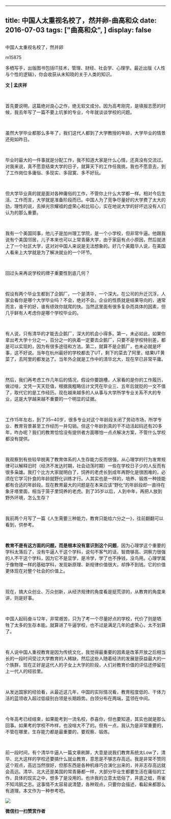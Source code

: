 
---
title:   中国人太重视名校了，然并卵-曲高和众
date: 2016-07-03
tags: ["曲高和众", ]
display: false
---


## 



中国人太重视名校了，然并卵




m15875




多栖写手，出版图书包括IT技术，管理、财经、社会学、心理学。最近出版《人性与个性的逻辑》，你会收获从未知晓的关于人类的知识。


**文 | 孟庆祥**

&nbsp;

首先要说明，这篇绝对良心之作，绝无软文成分。因为高考刚完，是填报志愿的时候，我去年写了一篇不要上坑爹的专业，今年就谈谈学校的问题。

&nbsp;

虽然大学毕业都那么多年了，我们这代人都到了大学教授的年龄，大学毕业的情景还宛如昨日。

&nbsp;

毕业时最大的一件事就是分配工作，我不知道大家是什么心情，还真没有交流过。对我来说，真不愿意结束大学的日子，就算天下的工作任我挑，我也不愿意去，到了工作岗位多庸俗、多现实、多寂寞、多不好玩。

&nbsp;

但大学毕业真的就是面对各种庸俗的工作，不管你上什么大学都一样。相对今后生活、工作而言，大学就是准备阶段而已。中国人为了竞争尽量好的大学费了太大的劲，理性的说，去掉光宗耀祖的虚荣心和比较心，实在地说大学的好坏远没有人们认为的那么重要。

&nbsp;

我有一个美国同事，他儿子是加州理工学院，是一个小学校，但非常牛逼。他跟我说有个美国邻居，儿子本来也可以上常青藤大学，由于家庭有点小原因，然后就进上了一个社区大学，这对对中国人来说是无法想象的。好几个美籍华人说，在美国人看来上大学就是为了解决就业的一个环节。

&nbsp;

回过头来再说学校的牌子重要性到底几何？

&nbsp;

假设有两个毕业生都到了企鹅厂，一个是清华，一个深大。在公司的升迁沉浮，人家会看你是哪个大学毕业吗？不会，绝对不会。企业的性质就是结果导向的，通常而言，谁干的好，谁有绩效你就爬的快。当然这里面有很多复杂而具体的因素，但几乎鲜有人考虑你是哪个学校毕业的。

&nbsp;

有人说，只有清华的才能去企鹅厂，深大的机会小得多。第一，未必如此，如果你拿出考大学十分之一，百分之一的执着一定要去企鹅厂，只要不是学校特别差，都是可以实现的，因为有很多途径和方法。第二，就算不是企鹅厂，也未必就是坏事，这不好说。当年在杭州最好的学校都去了UT，剩下的菜去了阿里，结果UT黄菜了，去阿里的都发达了。当年外企就是工作中的清华北大，现在早已非常平庸。

&nbsp;

然后，我们再考虑工作几年后的情况，假设你要跳槽，人家看的是你的工作履历，做过啥，文凭一天天贬值，根据我粗略估计文凭在毕业三、五年后就贬的一文不值了，取代它的是工作经历。现在越来越多的人从事与大学所学专业关系不大的专业，这是大学越来越不重要的一个明显的证据。

&nbsp;

工作15年左右，到了35~40岁，很多专业对这个年龄段关闭了劳动市场，所学专业、教育背景甚至工作经历一并勾销。但这个年龄到真的干不动活起码还有20多年，咋办呢？我们的教育恰恰没有提供者方面哪怕一点点解决方案，不管什么学校都没有提供。

&nbsp;

我观察到有些较早脱离了教育体系的人生存能力反而很强，从心理学的行为发育规律可以解释旧时（经济不发达时期，社会动荡时期）一些在学校日子少的人反而有很多枭雄。我打个比方大家就明白了，饲养的老虎长到成年再野化是很困难的，必须在它学习扑食的年龄就野化训练才行。人其实也是一样的，培养、锻炼一种技能都有合适的年龄段。现在教育最大的问题是在本来应该“野化”的年龄段却一直待在象牙塔里面，相当于笼子里饲养的老虎。到了35岁以后，人到中年，再把人放到野外环境，怎么生存？

&nbsp;

我前两个月写了一篇《人生需要三种能力，教育只能给六分之一》，往前翻翻可以看到，供参考。

&nbsp;

**教育不是有这方面的问题，而是根本没有意识到这个问题**，因为心理学这个重要的学科太落后了，没有牛逼人干这个学科，说句不客气的话，智商够高、洞察力很强的人不干这个学科，因为它不是显学，是冷学，学了也不挣钱，没鸟用。心理学属于像物理一样的基础学科，发现新原理、新规律价值很大，却挣不到钱。它的价值更体现在对整个社会的价值上。

&nbsp;

现在，搞大众创业、万众创新，从经济规律的角度看是挺荒谬的，从教育的角度来讲，则是好事。

&nbsp;

中国人起码奋斗12年，非常艰苦，只为了考一个尽量好点的学校，代价了则是牺牲了太多的生存本能。就算进了牛逼学校，也不过是满足几年的虚荣心，太不划算了。

&nbsp;

有人说中国人重视教育是因为传统文化，我觉得最重要的因素是改革开放之后相当长的一段时间受过大学教育的人稀缺，然后这些人随着经济的发展是获益最大的一个族群，现在正好是这代人的子女上大学的阶段，人们对教育价值的评估还停留在上一代人的经验里。

&nbsp;

从发达国家的经验看，从最近这几年，中国的实际情况看，教育程度低的、干体力活的蓝领收入超过低级别白领是长期趋势。白领分布在两端，蓝领在中间。

&nbsp;

今年高考已经结束，如果能考到一流名校，恭喜你，但也要知道，其实也就是那么回事。如果考的学校不咋样，也没啥大不了的。但有一点，我认为是非常重要的，不管在哪里，生存能力都是最重要的，要观察、锻炼。

&nbsp;

前一段时间，有个清华牛逼人一篇文章刷屏，大意是说我们教育系统太Low了，清华、北大这样的学校还要搞什么就业教育，意思是不够志存高远。我是非常不赞同这个观点，高远当然很好，但那东西是各种机缘巧合演化出来的，并非志存高远就会高远。清华、北大还是美国的常青藤都一样，大部分毕业生都要生活在庸俗的工作，具体的现实之中，想多了是没用的。也许我的立意太低俗了，井底之蛙，燕雀不知鸿鹄之志。这事情不太容易说清楚，各种观点，只要你会描述，看起来都那么有道理。本文作为一种参考吧。



**<img data-s="300,640" data-type="jpeg" src="http://mmbiz.qpic.cn/mmbiz/fxGMiaL5Zj1j8078jfvDtJo7fUS24zfgmfc7nuCJAM6Cic1x9xDX4w4YX0uDaiarWT6uKXbBHsHVrkrzg1qo4ic27Q/0?wx_fmt=jpeg" data-ratio="1" data-w="430"/>**




**微信扫一扫赞赏作者**













